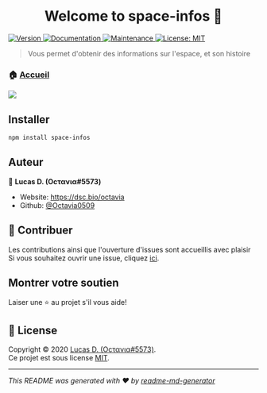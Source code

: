 <h1 align="center">Welcome to space-infos 👋</h1>
<p>
  <a href="https://www.npmjs.com/package/space-infos" target="_blank">
    <img alt="Version" src="https://img.shields.io/npm/v/space-infos.svg">
  </a>
  <a href="https://github.com/Octavia0509/space-infos#readme" target="_blank">
    <img alt="Documentation" src="https://img.shields.io/badge/documentation-yes-brightgreen.svg" />
  </a>
  <a href="https://github.com/Octavia0509/space-infos/graphs/commit-activity" target="_blank">
    <img alt="Maintenance" src="https://img.shields.io/badge/Maintained%3F-yes-green.svg" />
  </a>
  <a href="https://github.com/Octavia0509/space-infos/blob/master/LICENSE" target="_blank">
    <img alt="License: MIT" src="https://img.shields.io/github/license/Octavia0509/space-infos" />
  </a>
</p>

> Vous permet d'obtenir des informations sur l'espace, et son histoire

### 🏠 [Accueil](https://github.com/Octavia0509/space-infos#readme)

<a href="https://nodei.co/npm/space-infos/"><img src="https://nodei.co/npm/space-infos.png?downloads=true&downloadRank=true&stars=true"></a>

## Installer

```sh
npm install space-infos
```

## Auteur

👤 **Lucas D. (Oϲτανια#5573)**

* Website: https://dsc.bio/octavia
* Github: [@Octavia0509](https://github.com/Octavia0509)

## 🤝 Contribuer

Les contributions ainsi que l'ouverture d'issues sont accueillis avec plaisir<br />Si vous souhaitez ouvrir une issue, cliquez [ici](https://github.com/Octavia0509/space-infos/issues).

## Montrer votre soutien

Laiser une ⭐️ au projet s'il vous aide!

## 📝 License

Copyright © 2020 [Lucas D. (Oϲτανια#5573)](https://github.com/Octavia0509).<br />
Ce projet est sous license [MIT](https://github.com/Octavia0509/space-infos/blob/master/LICENSE).

***
_This README was generated with ❤️ by [readme-md-generator](https://github.com/kefranabg/readme-md-generator)_